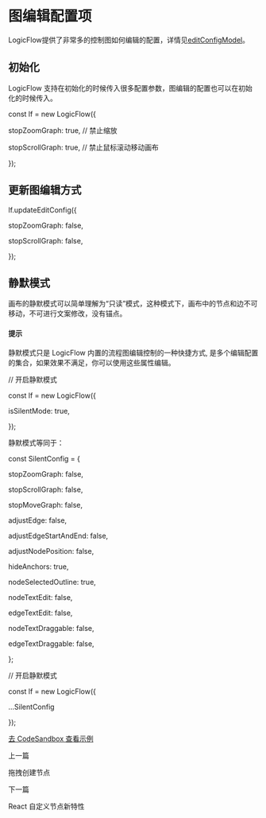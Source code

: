 图编辑配置项
======

LogicFlow提供了非常多的控制图如何编辑的配置，详情见[editConfigModel](/api/editConfigModel.zh.md)。

[](#初始化)初始化
-----------

LogicFlow 支持在初始化的时候传入很多配置参数，图编辑的配置也可以在初始化的时候传入。

const lf \= new LogicFlow({

  stopZoomGraph: true, // 禁止缩放

  stopScrollGraph: true, // 禁止鼠标滚动移动画布

});

[](#更新图编辑方式)更新图编辑方式
-------------------

lf.updateEditConfig({

  stopZoomGraph: false,

  stopScrollGraph: false,

});

[](#静默模式)静默模式
-------------

画布的静默模式可以简单理解为“只读”模式，这种模式下，画布中的节点和边不可移动，不可进行文案修改，没有锚点。

#### 提示

静默模式只是 LogicFlow 内置的流程图编辑控制的一种快捷方式, 是多个编辑配置的集合，如果效果不满足，你可以使用这些属性编辑。

// 开启静默模式

const lf \= new LogicFlow({

  isSilentMode: true,

});

静默模式等同于：

const SilentConfig \= {

  stopZoomGraph: false,

  stopScrollGraph: false,

  stopMoveGraph: false,

  adjustEdge: false,

  adjustEdgeStartAndEnd: false,

  adjustNodePosition: false,

  hideAnchors: true,

  nodeSelectedOutline: true,

  nodeTextEdit: false,

  edgeTextEdit: false,

  nodeTextDraggable: false,

  edgeTextDraggable: false,

};

// 开启静默模式

const lf \= new LogicFlow({

  ...SilentConfig

});

[去 CodeSandbox 查看示例](https://codesandbox.io/embed/pedantic-microservice-db76o?fontsize=14&hidenavigation=1&theme=dark&view=preview)

上一篇

拖拽创建节点

下一篇

React 自定义节点新特性